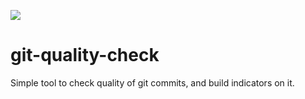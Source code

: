 ![](https://byob.yarr.is/gcattan/git-quality-check/score)

# git-quality-check
Simple tool to check quality of git commits, and build indicators on it.
